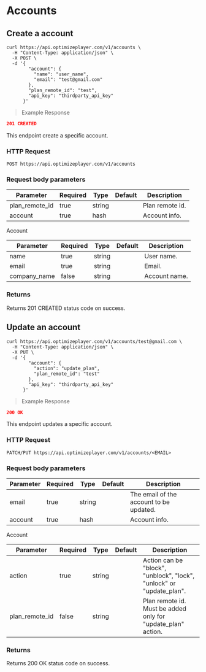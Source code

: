 # Accounts

<!-- /////////////////////////// CREATE ACCOUNT /////////////////////////// -->

## Create a account

```shell
curl https://api.optimizeplayer.com/v1/accounts \
  -H "Content-Type: application/json" \
  -X POST \
  -d '{
        "account": {
          "name": "user_name",
          "email": "test@gmail.com"
        },
        "plan_remote_id": "test",
        "api_key": "thirdparty_api_key"
      }'
```

> Example Response

```json
201 CREATED
```

This endpoint create a specific account.

### HTTP Request

`POST https://api.optimizeplayer.com/v1/accounts`

### Request body parameters

Parameter  | Required  | Type    | Default | Description
---------  | --------- | ------- | ------- | -----------
plan_remote_id | true | string  |         | Plan remote id.
account  | true | hash |  | Account info.

Account

Parameter  | Required  | Type    | Default | Description
---------  | --------- | ------- | ------- | -----------
name | true | string  |         | User name.
email  | true | string |       | Email.
company_name  | false | string |       | Account name.

### Returns
Returns 201 CREATED status code on success.

<!-- /////////////////////////// UPDATE ACCOUNT /////////////////////////// -->

## Update an account

```shell
curl https://api.optimizeplayer.com/v1/accounts/test@gmail.com \
  -H "Content-Type: application/json" \
  -X PUT \
  -d '{
        "account": {
          "action": "update_plan",
          "plan_remote_id": "test"
        },
        "api_key": "thirdparty_api_key"
      }'
```

> Example Response

```json
200 OK
```

This endpoint updates a specific account.

### HTTP Request

`PATCH/PUT https://api.optimizeplayer.com/v1/accounts/<EMAIL>`

### Request body parameters

Parameter  | Required  | Type    | Default | Description
---------  | --------- | ------- | ------- | -----------
email         | true      | string |         | The email of the account to be updated.
account       | true      | hash  |         | Account info.

Account

Parameter  | Required  | Type    | Default | Description
---------  | --------- | ------- | ------- | -----------
action         | true      | string |         | Action can be "block", "unblock", "lock", "unlock" or "update_plan".
plan_remote_id       | false      | string  |         | Plan remote id. Must be added only for "update_plan" action.


### Returns
Returns 200 OK status code on success.
